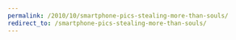 ```yaml
---
permalink: /2010/10/smartphone-pics-stealing-more-than-souls/
redirect_to: /smartphone-pics-stealing-more-than-souls/
---
```

